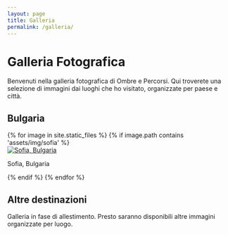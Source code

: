 ```yaml
---
layout: page
title: Galleria
permalink: /galleria/
---
```


# Galleria Fotografica

Benvenuti nella galleria fotografica di Ombre e Percorsi. Qui troverete una selezione di immagini dai luoghi che ho visitato, organizzate per paese e città.

<div class="gallery-categories">
  <h2>Bulgaria</h2>
  <div class="image-gallery">
    {% for image in site.static_files %}
      {% if image.path contains 'assets/img/sofia' %}
        <div class="gallery-item">
          <a href="{{ image.path | relative_url }}" class="lightbox">
            <img src="{{ image.path | relative_url }}" alt="Sofia, Bulgaria" />
          </a>
          <p class="caption">Sofia, Bulgaria</p>
        </div>
      {% endif %}
    {% endfor %}
  </div>
  
  <h2>Altre destinazioni</h2>
  <p>Galleria in fase di allestimento. Presto saranno disponibili altre immagini organizzate per luogo.</p>
</div>
